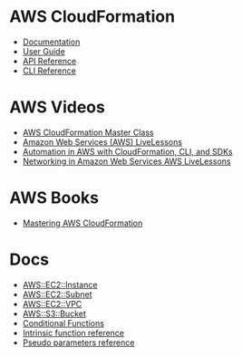 # AWS CloudFormation

* [Documentation
](https://docs.aws.amazon.com/cloudformation/index.html)
* [User Guide](https://docs.aws.amazon.com/AWSCloudFormation/latest/UserGuide/Welcome.html)
* [API Reference](https://docs.aws.amazon.com/AWSCloudFormation/latest/APIReference/Welcome.html)
* [CLI Reference](https://docs.aws.amazon.com/cli/latest/reference/cloudformation/deploy/index.html)

# AWS Videos

* [AWS CloudFormation Master Class](https://learning.oreilly.com/videos/aws-cloudformation-master/9781789343694/)
* [Amazon Web Services (AWS) LiveLessons](https://learning.oreilly.com/videos/amazon-web-services/9780137928521/)
* [Automation in AWS with CloudFormation, CLI, and SDKs](https://learning.oreilly.com/videos/automation-in-aws/9780134818313/)
* [Networking in Amazon Web Services AWS LiveLessons](https://learning.oreilly.com/videos/networking-in-amazon/9780134850849/)

# AWS Books

* [Mastering AWS CloudFormation](https://learning.oreilly.com/library/view/mastering-aws-cloudformation/9781789130935/)

# Docs

* [AWS::EC2::Instance](https://docs.aws.amazon.com/AWSCloudFormation/latest/UserGuide/aws-properties-ec2-instance.html)
* [AWS::EC2::Subnet](https://docs.aws.amazon.com/AWSCloudFormation/latest/UserGuide/aws-resource-ec2-subnet.html)
* [AWS::EC2::VPC](https://docs.aws.amazon.com/AWSCloudFormation/latest/UserGuide/aws-resource-ec2-vpc.html)
* [AWS::S3::Bucket](https://docs.aws.amazon.com/AWSCloudFormation/latest/UserGuide/aws-properties-s3-bucket.html)
* [Conditional Functions](https://docs.aws.amazon.com/AWSCloudFormation/latest/UserGuide/intrinsic-function-reference-conditions.html)
* [Intrinsic function reference](https://docs.aws.amazon.com/AWSCloudFormation/latest/UserGuide/intrinsic-function-reference.html)
* [Pseudo parameters reference](https://docs.aws.amazon.com/AWSCloudFormation/latest/UserGuide/pseudo-parameter-reference.html)
